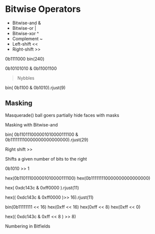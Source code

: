 # Bitwise Operators

+ Bitwise-and &
+ Bitwise-or |
+ Bitwise-xor ^
+ Complement ~
+ Left-shift <<
+ Right-shift >>

0b1111000
bin(240)

0b10101010 & 0b11001100

> Nybbles

bin(
    0b1100 &
    0b1010).rjust(9)

## Masking 

Masquerade() ball goers partially hide faces with masks

Masking with Bitwise-and


bin(
    0b110111000001010000111100 &
    0b111111110000000000000000).rjust(29)

Right shift >> 

Shifts a given number of bits to the right

0b1010 >> 1

hex(0b110111000001010000111100)
hex(0b111111110000000000000000)

hex(
    0xdc143c &
    0xff0000
).rjust(11)

hex((
    0xdc143c &
    0xff0000
)>> 16).rjust(11)

bin(0b11111111 << 16)
hex(0xff << 16)
hex(0xff << 8)
hex(0xff << 0)

hex((
    0xdc143c &
    0xff << 8
) >>  8)

Numbering in Bitfields

